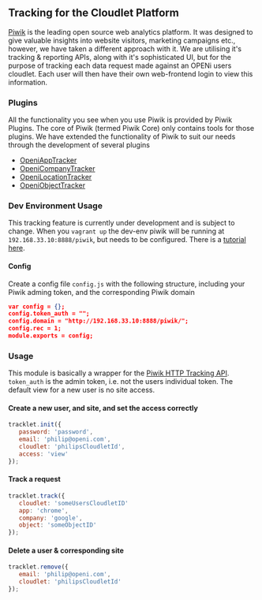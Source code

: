 ## Tracking for the Cloudlet Platform

[Piwik](http://piwik.org/) is the leading open source web analytics platform. It was designed to give valuable insights into website visitors, marketing campaigns etc., however,
we have taken a different approach with it. We are utilising it's tracking & reporting APIs, along with it's sophisticated UI, but for the purpose of tracking each data request
made against an OPENi users cloudlet.
Each user will then have their own web-frontend login to view this information.

### Plugins

All the functionality you see when you use Piwik is provided by Piwik Plugins. The core of Piwik (termed Piwik Core) only contains tools for those plugins. We have extended
the functionality of Piwik to suit our needs through the development of several plugins

*  [OpeniAppTracker](https://github.com/OPENi-ict/openi-app-tracker)
*  [OpeniCompanyTracker](https://github.com/OPENi-ict/openi-company-tracker)
*  [OpeniLocationTracker](https://github.com/OPENi-ict/openi-location-tracker)
*  [OpeniObjectTracker](https://github.com/OPENi-ict/openi-object-tracker)



### Dev Environment Usage

This tracking feature is currently under development and is subject to change. When you `vagrant up` the dev-env piwik will be running at `192.168.33.10:8888/piwik`, but needs
to be configured. There is a [tutorial here](https://github.com/OPENi-ict/openi-dev-env/wiki/Piwik-Setup).

#### Config
Create a config file `config.js` with the following structure, including your Piwik adming token, and the corresponding Piwik domain

```json
var config = {};
config.token_auth = "";
config.domain = "http://192.168.33.10:8888/piwik/";
config.rec = 1;
module.exports = config;
```

### Usage

This module is basically a wrapper for the [Piwik HTTP Tracking API](http://developer.piwik.org/api-reference/tracking-api).
`token_auth` is the admin token, i.e. not the users individual token. The default view for a new user is no site access.


#### Create a new user, and site, and set the access correctly

```javascript
tracklet.init({
   password: 'password',
   email: 'philip@openi.com',
   cloudlet: 'philipsCloudletId',
   access: 'view'
});
```

#### Track a request

```javascript
tracklet.track({
   cloudlet: 'someUsersCloudletID'
   app: 'chrome',
   company: 'google',
   object: 'someObjectID'
});
```


#### Delete a user & corresponding site

```javascript
tracklet.remove({
   email: 'philip@openi.com',
   cloudlet: 'philipsCloudletId'
});
```
